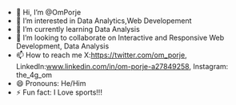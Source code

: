- 👋 Hi, I’m @OmPorje
- 👀 I’m interested in Data Analytics,Web Developement
- 🌱 I’m currently learning Data Analysis
- 💞️ I’m looking to collaborate on Interactive and Responsive Web Development, Data Analysis 
- 📫 How to reach me X:https://twitter.com/om_porje, LinkedIn:www.linkedin.com/in/om-porje-a27849258, Instagram: the_4g_om
- 😄 Pronouns: He/Him
- ⚡ Fun fact: I Love sports!!!

<!---
OmPorje/OmPorje is a ✨ special ✨ repository because its `README.md` (this file) appears on your GitHub profile.
You can click the Preview link to take a look at your changes.
--->
